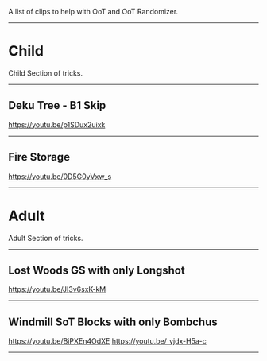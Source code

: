 A list of clips to help with OoT and OoT Randomizer.

---

# Child
Child Section of tricks.

---

## Deku Tree - B1 Skip
https://youtu.be/p1SDux2uixk

---

## Fire Storage
https://youtu.be/0D5G0yVxw_s

---

# Adult 
Adult Section of tricks.

---

## Lost Woods GS with only Longshot
https://youtu.be/JI3v6sxK-kM

---

## Windmill SoT Blocks with only Bombchus
https://youtu.be/BiPXEn4OdXE
https://youtu.be/_vjdx-H5a-c

---